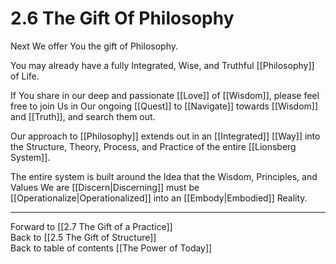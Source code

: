 # 2.6 The Gift Of Philosophy
Next We offer You the gift of Philosophy. 

You may already have a fully Integrated, Wise, and Truthful [[Philosophy]] of Life. 

If You share in our deep and passionate [[Love]] of [[Wisdom]], please feel free to join Us in Our ongoing [[Quest]] to [[Navigate]] towards [[Wisdom]] and [[Truth]], and search them out.  

Our approach to [[Philosophy]] extends out in an [[Integrated]] [[Way]] into the Structure, Theory, Process, and Practice of the entire [[Lionsberg System]]. 

The entire system is built around the Idea that the Wisdom, Principles, and Values We are [[Discern|Discerning]] must be [[Operationalize|Operationalized]] into an [[Embody|Embodied]] Reality. 

___

Forward to [[2.7 The Gift of a Practice]]  
Back to [[2.5 The Gift of Structure]]  
Back to table of contents [[The Power of Today]]  